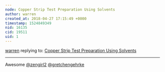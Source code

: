 ```yaml
---
node: Copper Strip Test Preparation Using Solvents
author: warren
created_at: 2018-04-27 17:15:49 +0000
timestamp: 1524849349
nid: 16135
cid: 19511
uid: 1
---
```




[warren](../profile/warren) replying to: [Copper Strip Test Preparation Using Solvents](../notes/ErikHanley11/04-12-2018/copper-strip-test-preparation-using-solvents)

----
Awesome [@zengirl2](/profile/zengirl2) [@gretchengehrke](/profile/gretchengehrke)